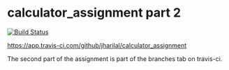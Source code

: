# calculator_assignment part 2

[![Build Status](https://app.travis-ci.com/kaw393939/calc2.svg?branch=main)](https://app.travis-ci.com/github/jharilal/calculator_assignment)

https://app.travis-ci.com/github/jharilal/calculator_assignment

The second part of the assignment is part of the branches tab on travis-ci.
